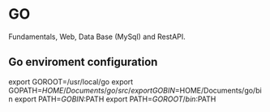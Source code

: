 # GO

Fundamentals, Web, Data Base (MySql) and RestAPI.

## Go enviroment configuration

export GOROOT=/usr/local/go
export GOPATH=$HOME/Documents/go/src/
export GOBIN=$HOME/Documents/go/bin
export PATH=$GOBIN:$PATH
export PATH=$GOROOT/bin:$PATH
